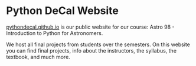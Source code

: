 # Python DeCal Website

<a href="https://pythondecal.github.io"> pythondecal.github.io</a> is our public website for our course: Astro 98 - Introduction to Python for Astronomers.

We host all final projects from students over the semesters. On this website you can find final projects, info about the instructors, the syllabus, the textbook, and much more. 
